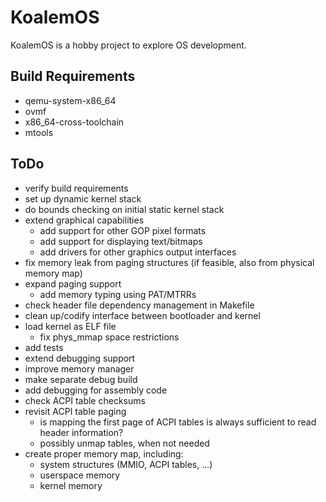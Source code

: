 # KoalemOS #

KoalemOS is a hobby project to explore OS development.

## Build Requirements

* qemu-system-x86_64
* ovmf
* x86_64-cross-toolchain
* mtools

## ToDo

* verify build requirements
* set up dynamic kernel stack
* do bounds checking on initial static kernel stack
* extend graphical capabilities
  * add support for other GOP pixel formats
  * add support for displaying text/bitmaps
  * add drivers for other graphics output interfaces
* fix memory leak from paging structures (if feasible, also from physical memory map)
* expand paging support
  * add memory typing using PAT/MTRRs
* check header file dependency management in Makefile
* clean up/codify interface between bootloader and kernel
* load kernel as ELF file
  * fix phys_mmap space restrictions
* add tests
* extend debugging support
* improve memory manager
* make separate debug build
* add debugging for assembly code
* check ACPI table checksums
* revisit ACPI table paging
  * is mapping the first page of ACPI tables is always sufficient to read header information?
  * possibly unmap tables, when not needed
* create proper memory map, including:
  * system structures (MMIO, ACPI tables, ...)
  * userspace memory
  * kernel memory
